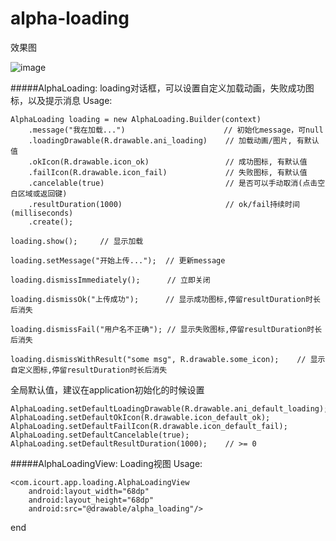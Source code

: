 # alpha-loading


效果图

![image](https://im.ezgif.com/tmp/ezgif-1-628474935d.gif)

#####AlphaLoading: loading对话框，可以设置自定义加载动画，失败成功图标，以及提示消息
Usage:
```
AlphaLoading loading = new AlphaLoading.Builder(context)
    .message("我在加载...")                      // 初始化message，可null
    .loadingDrawable(R.drawable.ani_loading)    // 加载动画/图片, 有默认值
    .okIcon(R.drawable.icon_ok)                 // 成功图标, 有默认值
    .failIcon(R.drawable.icon_fail)             // 失败图标, 有默认值
    .cancelable(true)                           // 是否可以手动取消(点击空白区域或返回键)
    .resultDuration(1000)                       // ok/fail持续时间(milliseconds)
    .create();

loading.show();     // 显示加载

loading.setMessage("开始上传...");  // 更新message

loading.dismissImmediately();      // 立即关闭

loading.dismissOk("上传成功");      // 显示成功图标,停留resultDuration时长后消失

loading.dismissFail("用户名不正确"); // 显示失败图标,停留resultDuration时长后消失

loading.dismissWithResult("some msg", R.drawable.some_icon);    // 显示自定义图标,停留resultDuration时长后消失

```

全局默认值，建议在application初始化的时候设置
```
AlphaLoading.setDefaultLoadingDrawable(R.drawable.ani_default_loading);
AlphaLoading.setDefaultOkIcon(R.drawable.icon_default_ok);
AlphaLoading.setDefaultFailIcon(R.drawable.icon_default_fail);
AlphaLoading.setDefaultCancelable(true);
AlphaLoading.setDefaultResultDuration(1000);    // >= 0
```

#####AlphaLoadingView: Loading视图
Usage:
```
<com.icourt.app.loading.AlphaLoadingView
    android:layout_width="68dp"
    android:layout_height="68dp"
    android:src="@drawable/alpha_loading"/>
```

end